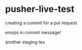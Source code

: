 # pusher-live-test

creating a commit for a pul request

emojis in commit message!


another staging tes




